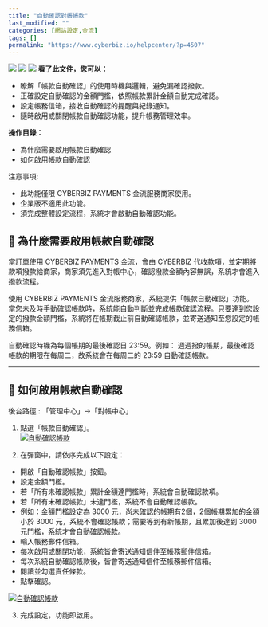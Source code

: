 ```yaml
---
title: "自動確認對帳帳款"
last_modified: ""
categories: [網站設定,金流]
tags: []
permalink: "https://www.cyberbiz.io/helpcenter/?p=4507"
---
```


![](https://www.cyberbiz.io/helpcenter/wp-content/uploads/CYBPAYMENTS.png)
![](https://www.cyberbiz.io/helpcenter/wp-content/uploads/一般版3.png)
![](https://www.cyberbiz.io/helpcenter/wp-content/uploads/PLUS版3.png)
**看了此文件，您可以：**  

* 瞭解「帳款自動確認」的使用時機與邏輯，避免漏確認撥款。
* 正確設定自動確認的金額門檻，依照帳款累計金額自動完成確認。
* 設定帳務信箱，接收自動確認的提醒與紀錄通知。
* 隨時啟用或關閉帳款自動確認功能，提升帳務管理效率。

**操作目錄：**

* 為什麼需要啟用帳款自動確認
* 如何啟用帳款自動確認

注意事項:  

* 此功能僅限 CYBERBIZ PAYMENTS 金流服務商家使用。
* 企業版不適用此功能。
* 須完成整體設定流程，系統才會啟動自動確認功能。

## 📌 為什麼需要啟用帳款自動確認

當訂單使用 CYBERBIZ PAYMENTS 金流，會由 CYBERBIZ
代收款項，並定期將款項撥款給商家，商家須先進入對帳中心，確認撥款金額內容無誤，系統才會進入撥款流程。  

使用 CYBERBIZ PAYMENTS
金流服務商家，系統提供「帳款自動確認」功能。當您未及時手動確認帳款時，系統能自動判斷並完成帳款確認流程。只要達到您設定的撥款金額門檻，系統將在帳期截止前自動確認帳款，並寄送通知至您設定的帳務信箱。  

自動確認時機為每個帳期的最後確認日 23:59。例如： 週週撥的帳期，最後確認帳款的期限在每周二，故系統會在每周二的 23:59 自動確認帳款。

* * *

## 📌 如何啟用帳款自動確認

後台路徑 :  「管理中心」→「對帳中心」  


1. 點選「帳款自動確認」。  
[![自動確認帳款](https://www.cyberbiz.io/support/wp-content/uploads/自動確認帳款01.png)](https://www.cyberbiz.io/support/wp-content/uploads/自動確認帳款01.png)

2. 在彈窗中，請依序完成以下設定： 
* 開啟「自動確認帳款」按鈕。
* 設定金額門檻。 
* 若「所有未確認帳款」累計金額達門檻時，系統會自動確認款項。
* 若「所有未確認帳款」未達門檻，系統不會自動確認帳款。
* 例如：金額門檻設定為 3000 元，尚未確認的帳期有2個，2個帳期累加的金額小於 3000 元，系統不會確認帳款；需要等到有新帳期，且累加後達到 3000 元門檻，系統才會自動確認帳款。
* 輸入帳務郵件信箱。 
* 每次啟用或關閉功能，系統皆會寄送通知信件至帳務郵件信箱。
* 每次系統自動確認帳款後，皆會寄送通知信件至帳務郵件信箱。
* 閱讀並勾選責任條款。
* 點擊確認。

[![自動確認帳款](https://www.cyberbiz.io/support/wp-content/uploads/自動確認帳款02.png)](https://www.cyberbiz.io/support/wp-content/uploads/自動確認帳款02.png)

3. 完成設定，功能即啟用。



